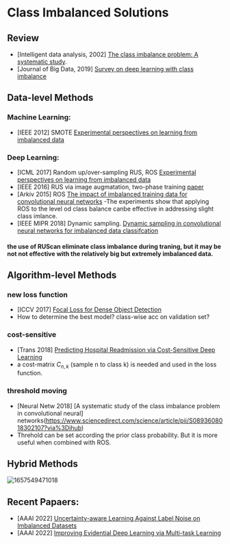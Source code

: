 # Class Imbalanced Solutions

## Review
- [Intelligent data analysis, 2002] [The class imbalance problem: A systematic study](https://content.iospress.com/download/intelligent-data-analysis/ida00103?id=intelligent-data-analysis%2Fida00103).
- [Journal of Big Data, 2019] [Survey on deep learning with class imbalance](https://link.springer.com/content/pdf/10.1186/s40537-019-0192-5.pdf)
         
         
## Data-level Methods
   ### Machine Learning: 
   - [IEEE 2012] SMOTE [Experimental perspectives on learning from imbalanced data](https://ieeexplore.ieee.org/xpl/RecentIssue.jsp?punumber=3477)
   ### Deep Learning: 
   - [ICML 2017] Random up/over-sampling RUS, ROS [Experimental perspectives on learning from imbalanced data](https://dl.acm.org/doi/abs/10.1145/1273496.1273614)
   - [IEEE 2016] RUS via image augmatation, two-phase training [paper](https://www.diva-portal.org/smash/get/diva2:811111/FULLTEXT01.pdf)
   - [Arkiv 2015] ROS [The impact of imbalanced training data for convolutional neural networks](https://www.diva-portal.org/smash/get/diva2:811111/FULLTEXT01.pdf)
      -The experiments show that applying ROS to the level od class balance canbe effective in addressing slight class imlance.
   - [IEEE MIPR 2018] Dynamic sampling. [Dynamic sampling in convolutional neural networks for imbalanced data classifcation](https://ieeexplore.ieee.org/document/8396983)
   #### the use of RUScan eliminate class imbalance during traning, but it may be not not effective with the relatively big but extremely imbalanced data. 


## Algorithm-level Methods
  ### new loss function
  - [ICCV 2017]  [Focal Loss for Dense Object Detection](https://openaccess.thecvf.com/content_ICCV_2017/papers/Lin_Focal_Loss_for_ICCV_2017_paper.pdf)
  - How to determine the best model? class-wise acc on validation set?
  ### cost-sensitive
   - [Trans 2018]  [Predicting Hospital Readmission via Cost-Sensitive Deep Learning](https://ieeexplore.ieee.org/stamp/stamp.jsp?tp=&arnumber=8338085&tag=1)
   - a cost-matrix $C_{n,k}$ (sample n to class k) is needed and used in the loss function. 
  ### threshold moving 
   - [Neural Netw 2018] [A systematic study of the class imbalance problem in convolutional neural] networks(https://www.sciencedirect.com/science/article/pii/S0893608018302107?via%3Dihub)
- Threhold can be set according the prior class probability. But it is more useful when combined with ROS.

## Hybrid Methods

![1657549471018](https://user-images.githubusercontent.com/26398708/178287065-2a84dc8e-c937-42dd-9e86-04225850592e.png)


## Recent Papaers:
- [AAAI 2022] [Uncertainty-aware Learning Against Label Noise on Imbalanced Datasets](https://www.aaai.org/AAAI22Papers/AAAI-5530.HuangY.pdf)
- [AAAI 2022] [Improving Evidential Deep Learning via Multi-task Learning](https://www.aaai.org/AAAI22Papers/AAAI-2489.OhD.pdf)



